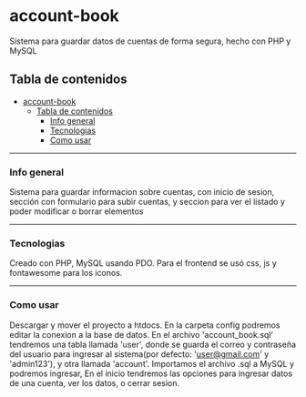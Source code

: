 # account-book
Sistema para guardar datos de cuentas de forma segura, hecho con PHP y MySQL
## Tabla de contenidos
- [account-book](#account-book)
  - [Tabla de contenidos](#tabla-de-contenidos)
    - [Info general](#info-general)
    - [Tecnologias](#tecnologias)
    - [Como usar](#como-usar)
***
### Info general
Sistema para guardar informacion sobre cuentas, con inicio de sesion, sección con formulario para subir cuentas, y seccion para ver el listado y poder modificar o borrar elementos
***
### Tecnologias
Creado con PHP, MySQL usando PDO. Para el frontend se usó css, js y fontawesome para los iconos.
***
### Como usar
Descargar y mover el proyecto a htdocs. En la carpeta config podremos editar la conexion a la base de datos. En el archivo 'account_book.sql' tendremos una tabla llamada 'user', donde se guarda el correo y contraseña del usuario para ingresar al sistema(por defecto: 'user@gmail.com' y 'admin123'), y otra llamada 'account'. Importamos el archivo .sql a MySQL y podremos ingresar, En el inicio tendremos las opciones para ingresar datos de una cuenta, ver los datos, o cerrar sesion.
